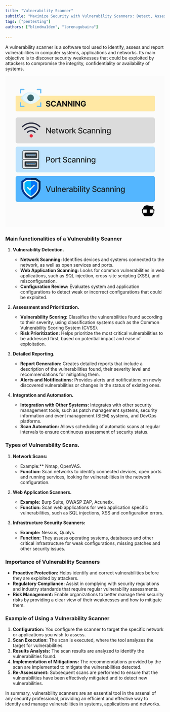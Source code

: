 ```yaml
---
title: "Vulnerability Scanner"
subtitle: "Maximize Security with Vulnerability Scanners: Detect, Assess, Prioritize Threats in Systems, Applications, and Networks."
tags: ["pentesting"]
authors: ["blindma1den", "lorenagubaira"]

---
```


A vulnerability scanner is a software tool used to identify, assess and report vulnerabilities in computer systems, applications and networks. Its main objective is to discover security weaknesses that could be exploited by attackers to compromise the integrity, confidentiality or availability of systems.

![Vulnerability Scanner](https://github.com/4GeeksAcademy/cybersecurity-syllabus/blob/main/assets/scanning.png?raw=true)

### Main functionalities of a Vulnerability Scanner

1. **Vulnerability Detection.**
   - **Network Scanning:** Identifies devices and systems connected to the network, as well as open services and ports.
   - **Web Application Scanning:** Looks for common vulnerabilities in web applications, such as SQL injection, cross-site scripting (XSS), and misconfiguration.
   - **Configuration Review:** Evaluates system and application configurations to detect weak or incorrect configurations that could be exploited.

2. **Assessment and Prioritization.**
   - **Vulnerability Scoring:** Classifies the vulnerabilities found according to their severity, using classification systems such as the Common Vulnerability Scoring System (CVSS).
   - **Risk Prioritization:** Helps prioritize the most critical vulnerabilities to be addressed first, based on potential impact and ease of exploitation.

3. **Detailed Reporting.**
   - **Report Generation:** Creates detailed reports that include a description of the vulnerabilities found, their severity level and recommendations for mitigating them.
   - **Alerts and Notifications:** Provides alerts and notifications on newly discovered vulnerabilities or changes in the status of existing ones.

4. **Integration and Automation.**
   - **Integration with Other Systems:** Integrates with other security management tools, such as patch management systems, security information and event management (SIEM) systems, and DevOps platforms.
   - **Scan Automation:** Allows scheduling of automatic scans at regular intervals to ensure continuous assessment of security status.

### Types of Vulnerability Scans.

1. **Network Scans:** 
   - Example:** Nmap, OpenVAS.
   - **Function:** Scan networks to identify connected devices, open ports and running services, looking for vulnerabilities in the network configuration.

2. **Web Application Scanners.**
   - **Example:** Burp Suite, OWASP ZAP, Acunetix.
   - **Function:** Scan web applications for web application specific vulnerabilities, such as SQL injections, XSS and configuration errors.

3. **Infrastructure Security Scanners:** 
   - **Example:** Nessus, Qualys.
   - **Function:** They assess operating systems, databases and other critical infrastructure for weak configurations, missing patches and other security issues.

### Importance of Vulnerability Scanners

- **Proactive Protection:** Helps identify and correct vulnerabilities before they are exploited by attackers.
- **Regulatory Compliance:** Assist in complying with security regulations and industry standards that require regular vulnerability assessments.
- **Risk Management:** Enable organizations to better manage their security risks by providing a clear view of their weaknesses and how to mitigate them.

### Example of Using a Vulnerability Scanner

1. **Configuration:** You configure the scanner to target the specific network or applications you wish to assess.
2. **Scan Execution:** The scan is executed, where the tool analyzes the target for vulnerabilities.
3. **Results Analysis:** The scan results are analyzed to identify the vulnerabilities found.
4. **Implementation of Mitigations:** The recommendations provided by the scan are implemented to mitigate the vulnerabilities detected.
5. **Re-Assessment:** Subsequent scans are performed to ensure that the vulnerabilities have been effectively mitigated and to detect new vulnerabilities.

In summary, vulnerability scanners are an essential tool in the arsenal of any security professional, providing an efficient and effective way to identify and manage vulnerabilities in systems, applications and networks.